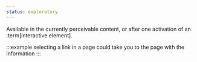 ```yaml
---
status: exploratory
---
```


Available in the currently perceivable content, or after one activation of an :term[interactive element].

:::example
selecting a link in a page could take you to the page with the information
:::
